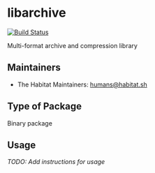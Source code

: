 # libarchive

[![Build Status](https://dev.azure.com/chefcorp-partnerengineering/Chef%20Base%20Plans/_apis/build/status/chef-base-plans.libarchive?branchName=master)](https://dev.azure.com/chefcorp-partnerengineering/Chef%20Base%20Plans/_build/latest?definitionId=156&branchName=master)

Multi-format archive and compression library

## Maintainers

* The Habitat Maintainers: <humans@habitat.sh>

## Type of Package

Binary package

## Usage

*TODO: Add instructions for usage*
